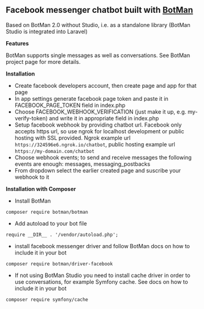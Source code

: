## Facebook messenger chatbot built with <a href="https://botman.io">BotMan</a>

Based on BotMan 2.0 without Studio, i.e. as a standalone library (BotMan Studio is integrated into Laravel)

**Features**

BotMan supports single messages as well as conversations. See BotMan project page for more details.

**Installation**
* Create facebook developers account, then create page and app for that page
* In app settings generate facebook page token and paste it in FACEBOOK_PAGE_TOKEN field in index.php
* Choose FACEBOOK_WEBHOOK_VERIFICATION (just make it up, e.g. my-verify-token) and write it in appropriate field in index.php
* Setup facebook webhook by providing chatbot url. Facebook only accepts https url, so use ngrok for localhost development or public hosting with SSL provided. Ngrok example url `https://324596e6.ngrok.io/chatbot`, public hosting example url `https://my-domain.com/chatbot`
* Choose webhook events; to send and receive messages the following events are enough: messages, messaging_postbacks
* From dropdown select the earlier created page and suscribe your webhook to it

**Installation with Composer**
* Install BotMan
```
composer require botman/botman
```
* Add autoload to your bot file
```
require __DIR__ . '/vendor/autoload.php';
```
* install facebook messenger driver and follow BotMan docs on how to include it in your bot
```
composer require botman/driver-facebook
```
* If not using BotMan Studio you need to install cache driver in order to use conversations, for example Symfony cache. See docs on how to include it in your bot
```
composer require symfony/cache
```